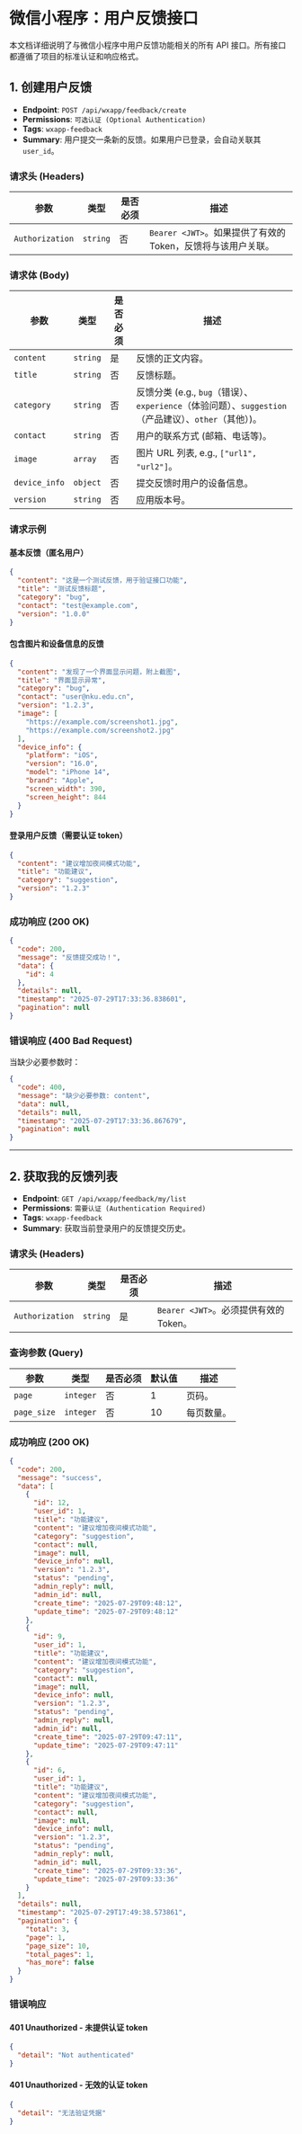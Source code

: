 # 微信小程序：用户反馈接口

本文档详细说明了与微信小程序中用户反馈功能相关的所有 API 接口。所有接口都遵循了项目的标准认证和响应格式。

## 1. 创建用户反馈

- **Endpoint**: `POST /api/wxapp/feedback/create`
- **Permissions**: `可选认证 (Optional Authentication)`
- **Tags**: `wxapp-feedback`
- **Summary**: 用户提交一条新的反馈。如果用户已登录，会自动关联其`user_id`。

### 请求头 (Headers)

| 参数            | 类型     | 是否必须 | 描述                                                         |
| --------------- | -------- | -------- | ------------------------------------------------------------ |
| `Authorization` | `string` | 否       | `Bearer <JWT>`。如果提供了有效的 Token，反馈将与该用户关联。 |

### 请求体 (Body)

| 参数          | 类型     | 是否必须 | 描述                                                                                                  |
| ------------- | -------- | -------- | ----------------------------------------------------------------------------------------------------- |
| `content`     | `string` | 是       | 反馈的正文内容。                                                                                      |
| `title`       | `string` | 否       | 反馈标题。                                                                                            |
| `category`    | `string` | 否       | 反馈分类 (e.g., `bug`（错误）、`experience`（体验问题）、`suggestion`（产品建议）、`other`（其他）)。 |
| `contact`     | `string` | 否       | 用户的联系方式 (邮箱、电话等)。                                                                       |
| `image`       | `array`  | 否       | 图片 URL 列表, e.g., `["url1", "url2"]`。                                                             |
| `device_info` | `object` | 否       | 提交反馈时用户的设备信息。                                                                            |
| `version`     | `string` | 否       | 应用版本号。                                                                                          |

### 请求示例

#### 基本反馈（匿名用户）

```json
{
  "content": "这是一个测试反馈，用于验证接口功能",
  "title": "测试反馈标题",
  "category": "bug",
  "contact": "test@example.com",
  "version": "1.0.0"
}
```

#### 包含图片和设备信息的反馈

```json
{
  "content": "发现了一个界面显示问题，附上截图",
  "title": "界面显示异常",
  "category": "bug",
  "contact": "user@nku.edu.cn",
  "version": "1.2.3",
  "image": [
    "https://example.com/screenshot1.jpg",
    "https://example.com/screenshot2.jpg"
  ],
  "device_info": {
    "platform": "iOS",
    "version": "16.0",
    "model": "iPhone 14",
    "brand": "Apple",
    "screen_width": 390,
    "screen_height": 844
  }
}
```

#### 登录用户反馈（需要认证 token）

```json
{
  "content": "建议增加夜间模式功能",
  "title": "功能建议",
  "category": "suggestion",
  "version": "1.2.3"
}
```

### 成功响应 (200 OK)

```json
{
  "code": 200,
  "message": "反馈提交成功！",
  "data": {
    "id": 4
  },
  "details": null,
  "timestamp": "2025-07-29T17:33:36.838601",
  "pagination": null
}
```

### 错误响应 (400 Bad Request)

当缺少必要参数时：

```json
{
  "code": 400,
  "message": "缺少必要参数: content",
  "data": null,
  "details": null,
  "timestamp": "2025-07-29T17:33:36.867679",
  "pagination": null
}
```

---

## 2. 获取我的反馈列表

- **Endpoint**: `GET /api/wxapp/feedback/my/list`
- **Permissions**: `需要认证 (Authentication Required)`
- **Tags**: `wxapp-feedback`
- **Summary**: 获取当前登录用户的反馈提交历史。

### 请求头 (Headers)

| 参数            | 类型     | 是否必须 | 描述                                   |
| --------------- | -------- | -------- | -------------------------------------- |
| `Authorization` | `string` | 是       | `Bearer <JWT>`。必须提供有效的 Token。 |

### 查询参数 (Query)

| 参数        | 类型      | 是否必须 | 默认值 | 描述       |
| ----------- | --------- | -------- | ------ | ---------- |
| `page`      | `integer` | 否       | 1      | 页码。     |
| `page_size` | `integer` | 否       | 10     | 每页数量。 |

### 成功响应 (200 OK)

```json
{
  "code": 200,
  "message": "success",
  "data": [
    {
      "id": 12,
      "user_id": 1,
      "title": "功能建议",
      "content": "建议增加夜间模式功能",
      "category": "suggestion",
      "contact": null,
      "image": null,
      "device_info": null,
      "version": "1.2.3",
      "status": "pending",
      "admin_reply": null,
      "admin_id": null,
      "create_time": "2025-07-29T09:48:12",
      "update_time": "2025-07-29T09:48:12"
    },
    {
      "id": 9,
      "user_id": 1,
      "title": "功能建议",
      "content": "建议增加夜间模式功能",
      "category": "suggestion",
      "contact": null,
      "image": null,
      "device_info": null,
      "version": "1.2.3",
      "status": "pending",
      "admin_reply": null,
      "admin_id": null,
      "create_time": "2025-07-29T09:47:11",
      "update_time": "2025-07-29T09:47:11"
    },
    {
      "id": 6,
      "user_id": 1,
      "title": "功能建议",
      "content": "建议增加夜间模式功能",
      "category": "suggestion",
      "contact": null,
      "image": null,
      "device_info": null,
      "version": "1.2.3",
      "status": "pending",
      "admin_reply": null,
      "admin_id": null,
      "create_time": "2025-07-29T09:33:36",
      "update_time": "2025-07-29T09:33:36"
    }
  ],
  "details": null,
  "timestamp": "2025-07-29T17:49:38.573861",
  "pagination": {
    "total": 3,
    "page": 1,
    "page_size": 10,
    "total_pages": 1,
    "has_more": false
  }
}
```

### 错误响应

#### 401 Unauthorized - 未提供认证 token

```json
{
  "detail": "Not authenticated"
}
```

#### 401 Unauthorized - 无效的认证 token

```json
{
  "detail": "无法验证凭据"
}
```
